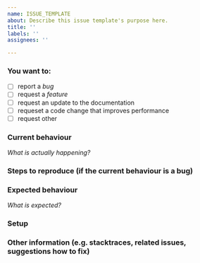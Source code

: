 ```yaml
---
name: ISSUE_TEMPLATE
about: Describe this issue template's purpose here.
title: ''
labels: ''
assignees: ''

---
```


### You want to:

* [ ] report a *bug*
* [ ] request a *feature*
* [ ] request an update to the documentation
* [ ] requeset a code change that improves performance
* [ ] request other

### Current behaviour

*What is actually happening?*

### Steps to reproduce (if the current behaviour is a bug)


### Expected behaviour

*What is expected?*

### Setup

### Other information (e.g. stacktraces, related issues, suggestions how to fix)
